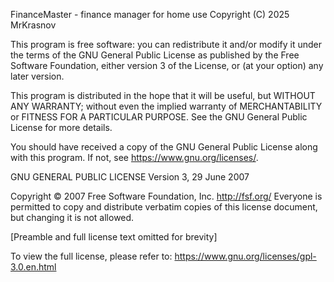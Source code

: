 FinanceMaster - finance manager for home use
Copyright (C) 2025 MrKrasnov

This program is free software: you can redistribute it and/or modify
it under the terms of the GNU General Public License as published by
the Free Software Foundation, either version 3 of the License, or
(at your option) any later version.

This program is distributed in the hope that it will be useful,
but WITHOUT ANY WARRANTY; without even the implied warranty of
MERCHANTABILITY or FITNESS FOR A PARTICULAR PURPOSE. See the
GNU General Public License for more details.

You should have received a copy of the GNU General Public License
along with this program. If not, see https://www.gnu.org/licenses/.

GNU GENERAL PUBLIC LICENSE
Version 3, 29 June 2007

Copyright © 2007 Free Software Foundation, Inc. http://fsf.org/
Everyone is permitted to copy and distribute verbatim copies of this license document, but changing it is not allowed.

[Preamble and full license text omitted for brevity]

To view the full license, please refer to:
https://www.gnu.org/licenses/gpl-3.0.en.html

